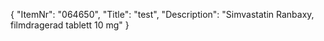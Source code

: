 {
  "ItemNr": "064650",
  "Title": "test",
  "Description": "Simvastatin Ranbaxy, filmdragerad tablett 10 mg"
}